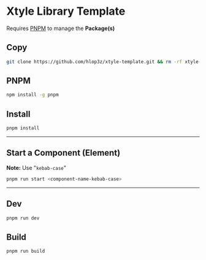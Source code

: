 # Xtyle Library Template

Requires [PNPM](https://pnpm.io/) to manage the **Package(s)**

## Copy

```sh
git clone https://github.com/hlop3z/xtyle-template.git && rm -rf xtyle-template/.git
```

## PNPM

```sh
npm install -g pnpm
```

## Install

```sh
pnpm install
```

---

## Start a Component (**Element**)

**Note:** Use "`kebab-case`"

```sh
pnpm run start <component-name-kebab-case>
```

---

## Dev

```sh
pnpm run dev
```

## Build

```sh
pnpm run build
```

